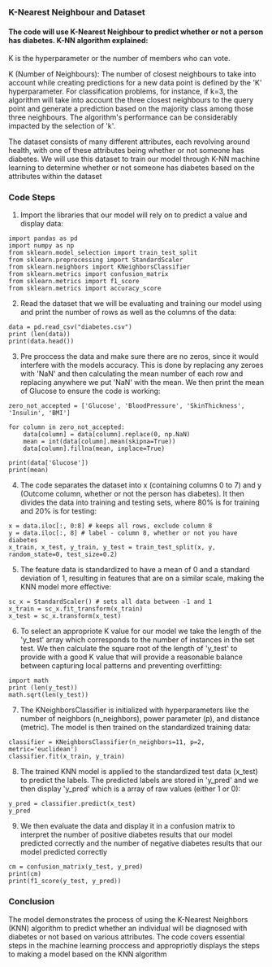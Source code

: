 ### K-Nearest Neighbour and Dataset
#### The code will use K-Nearest Neighbour to predict whether or not a person has diabetes. K-NN algorithm explained: 

K is the hyperparameter or the number of members who can vote.

K (Number of Neighbours): The number of closest neighbours to take into account while creating predictions for a new data point is defined by the 'K' hyperparameter. For classification problems, for instance, if k=3, the algorithm will take into account the three closest neighbours to the query point and generate a prediction based on the majority class among those three neighbours. The algorithm's performance can be considerably impacted by the selection of 'k'.

The dataset consists of many different attributes, each revolving around health, with one of these attributes being whether or not someone has diabetes. We will use this dataset to train our model through K-NN machine learning to determine whether or not someone has diabetes based on the attributes within the dataset

### Code Steps
1. Import the libraries that our model will rely on to predict a value and display data:
```
import pandas as pd
import numpy as np
from sklearn.model_selection import train_test_split
from sklearn.preprocessing import StandardScaler
from sklearn.neighbors import KNeighborsClassifier
from sklearn.metrics import confusion_matrix
from sklearn.metrics import f1_score
from sklearn.metrics import accuracy_score
```
2. Read the dataset that we will be evaluating and training our model using and print the number of rows as well as the columns of the data:
```
data = pd.read_csv("diabetes.csv")
print (len(data))
print(data.head())
```
3. Pre proccess the data and make sure there are no zeros, since it would interfere with the models accuracy. This is done by replacing any zeroes with 'NaN' and then calculating the mean number of each row and replacing anywhere we put 'NaN' with the mean. We then print the mean of Glucose to ensure the code is working:
```
zero_not_accepted = ['Glucose', 'BloodPressure', 'SkinThickness', 'Insulin', 'BMI']

for column in zero_not_accepted:
    data[column] = data[column].replace(0, np.NaN)
    mean = int(data[column].mean(skipna=True))
    data[column].fillna(mean, inplace=True)

print(data['Glucose'])
print(mean)
```
4. The code separates the dataset into x (containing columns 0 to 7) and y (Outcome column, whether or not the person has diabetes). It then divides the data into training and testing sets, where 80% is for training and 20% is for testing:
```
x = data.iloc[:, 0:8] # keeps all rows, exclude column 8
y = data.iloc[:, 8] # label - column 8, whether or not you have diabetes
x_train, x_test, y_train, y_test = train_test_split(x, y, random_state=0, test_size=0.2)
```
5. The feature data is standardized to have a mean of 0 and a standard deviation of 1, resulting in features that are on a similar scale, making the KNN model more effective:
```
sc_x = StandardScaler() # sets all data between -1 and 1
x_train = sc_x.fit_transform(x_train)
x_test = sc_x.transform(x_test)
```
6. To select an appropriote K value for our model we take the length of the 'y_test' array which corresponds to the number of instances in the set test. We then calculate the square root of the length of 'y_test' to provide with a good K value that will provide a reasonable balance between capturing local patterns and preventing overfitting:
```
import math
print (len(y_test))
math.sqrt(len(y_test))
```
7. The KNeighborsClassifier is initialized with hyperparameters like the number of neighbors (n_neighbors), power parameter (p), and distance (metric). The model is then trained on the standardized training data:
```
classifier = KNeighborsClassifier(n_neighbors=11, p=2, metric='euclidean')
classifier.fit(x_train, y_train)
```
8. The trained KNN model is applied to the standardized test data (x_test) to predict the labels. The predicted labels are stored in 'y_pred' and we then display 'y_pred' which is a array of raw values (either 1 or 0):
```
y_pred = classifier.predict(x_test)
y_pred
```
9. We then evaluate the data and display it in a confusion matrix to interpret the number of positive diabetes results that our model predicted correctly and the number of negative diabetes results that our model predicted correctly
```
cm = confusion_matrix(y_test, y_pred)
print(cm)
print(f1_score(y_test, y_pred))
```

### Conclusion
The model demonstrates the process of using the K-Nearest Neighbors (KNN) algorithm to predict whether an individual will be diagnosed with diabetes or not based on various attributes. The code covers essential steps in the machine learning proccess and appropriotly displays the steps to making a model based on the KNN algorithm
